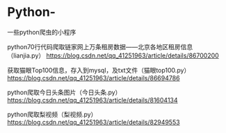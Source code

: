 # Python-
一些python爬虫的小程序



python70行代码爬取链家网上万条租房数据——北京各地区租房信息（lianjia.py）
https://blog.csdn.net/qq_41251963/article/details/86700200


获取猫眼Top100信息，存入到mysql，及txt文件（猫眼top100.py）
https://blog.csdn.net/qq_41251963/article/details/86694786


python爬取今日头条图片（今日头条.py）
https://blog.csdn.net/qq_41251963/article/details/81604134

python爬取梨视频（梨视频.py）
https://blog.csdn.net/qq_41251963/article/details/82949553
